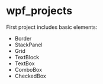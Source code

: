 # wpf_projects
First project includes basic elements:
- Border
- StackPanel
- Grid
- TextBlock
- TextBox
- ComboBox
- CheckedBox
